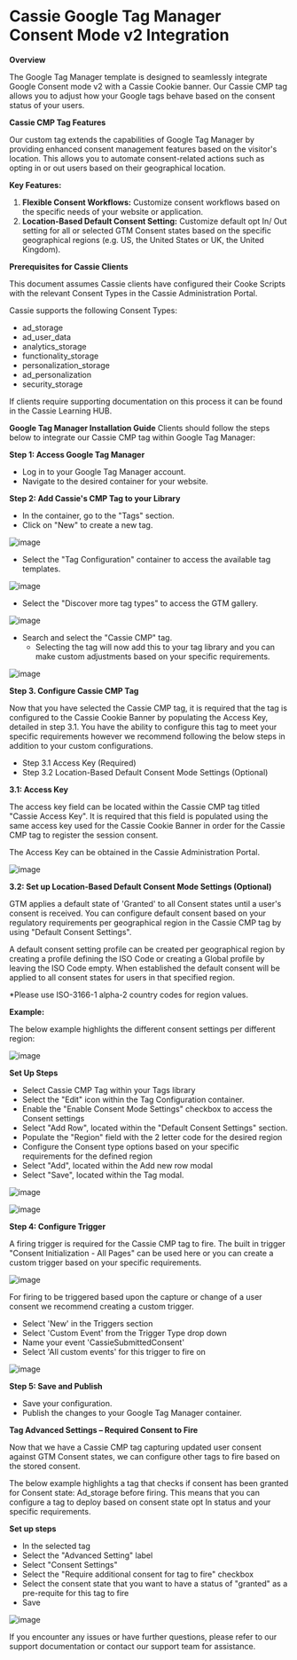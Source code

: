 # Cassie Google Tag Manager Consent Mode v2 Integration

**Overview**

The Google Tag Manager template is designed to seamlessly integrate Google Consent mode v2 with a Cassie Cookie banner. Our Cassie CMP tag allows you to adjust how your Google tags behave based on the consent status of your users.

**Cassie CMP Tag Features**

Our custom tag extends the capabilities of Google Tag Manager by providing enhanced consent management features based on the visitor's location. This allows you to automate consent-related actions such as opting in or out users based on their geographical location.

**Key Features:**

1. **Flexible Consent Workflows:** Customize consent workflows based on the specific needs of your website or application.
2. **Location-Based Default Consent Setting:** Customize default opt In/ Out setting for all or selected GTM Consent states based on the specific geographical regions (e.g. US, the United States or UK, the United Kingdom).

**Prerequisites for Cassie Clients**

This document assumes Cassie clients have configured their Cooke Scripts with the relevant Consent Types in the Cassie Administration Portal.

Cassie supports the following Consent Types:

- ad\_storage
- ad\_user\_data
- analytics\_storage
- functionality\_storage
- personalization\_storage
- ad\_personalization
- security\_storage

If clients require supporting documentation on this process it can be found in the Cassie Learning HUB.

**Google Tag Manager Installation Guide**
 Clients should follow the steps below to integrate our Cassie CMP tag within Google Tag Manager:

**Step 1: Access Google Tag Manager**

- Log in to your Google Tag Manager account.
- Navigate to the desired container for your website.

**Step 2: Add Cassie's CMP Tag to your Library**

- In the container, go to the "Tags" section.
- Click on "New" to create a new tag.

![image](https://github.com/trustcassie/gtm-template/assets/156684279/3db03ebe-3125-4385-910c-8a5155b0328d)

- Select the "Tag Configuration" container to access the available tag templates.

![image](https://github.com/trustcassie/gtm-template/assets/156684279/75f5e1bd-ec4a-47c3-9c27-e276be932c1d)


- Select the "Discover more tag types" to access the GTM gallery.

![image](https://github.com/trustcassie/gtm-template/assets/156684279/b1bcaf28-6989-48ff-8752-cf734faff9bd)

- Search and select the "Cassie CMP" tag.
  - Selecting the tag will now add this to your tag library and you can make custom adjustments based on your specific requirements.

![image](https://github.com/trustcassie/gtm-template/assets/156684279/517d2d0b-ab44-47df-9c17-cd3e15c75cf1)

**Step 3. Configure Cassie CMP Tag**

Now that you have selected the Cassie CMP tag, it is required that the tag is configured to the Cassie Cookie Banner by populating the Access Key, detailed in step 3.1. You have the ability to configure this tag to meet your specific requirements however we recommend following the below steps in addition to your custom configurations.

- Step 3.1 Access Key (Required)
- Step 3.2 Location-Based Default Consent Mode Settings (Optional)

**3.1: Access Key**

The access key field can be located within the Cassie CMP tag titled "Cassie Access Key". It is required that this field is populated using the same access key used for the Cassie Cookie Banner in order for the Cassie CMP tag to register the session consent.

The Access Key can be obtained in the Cassie Administration Portal.

![image](https://github.com/trustcassie/gtm-template/assets/156684279/d8ba6984-fd42-405f-a811-46df274c9165)

**3.2: Set up Location-Based Default Consent Mode Settings (Optional)**

GTM applies a default state of 'Granted' to all Consent states until a user's consent is received. You can configure default consent based on your regulatory requirements per geographical region in the Cassie CMP tag by using "Default Consent Settings".

A default consent setting profile can be created per geographical region by creating a profile defining the ISO Code or creating a Global profile by leaving the ISO Code empty. When established the default consent will be applied to all consent states for users in that specified region.

\*Please use ISO-3166-1 alpha-2 country codes for region values.

**Example:**

The below example highlights the different consent settings per different region:

![image](https://github.com/trustcassie/gtm-template/assets/156684279/d1db4e9e-72ee-41b6-89c4-01ed3c503a7e)

**Set Up Steps**

- Select Cassie CMP Tag within your Tags library
- Select the "Edit" icon within the Tag Configuration container.
- Enable the "Enable Consent Mode Settings" checkbox to access the Consent settings
- Select "Add Row", located within the "Default Consent Settings" section.
- Populate the "Region" field with the 2 letter code for the desired region
- Configure the Consent type options based on your specific requirements for the defined region
- Select "Add", located within the Add new row modal
- Select "Save", located within the Tag modal.

![image](https://github.com/trustcassie/gtm-template/assets/156684279/d1161c96-0d7e-4407-909b-3f2008767b3e)

![image](https://github.com/trustcassie/gtm-template/assets/156684279/b40b3291-4dbf-4d35-8423-ee75d7c88154)

**Step 4: Configure Trigger**

A firing trigger is required for the Cassie CMP tag to fire. The built in trigger "Consent Initialization - All Pages" can be used here or you can create a custom trigger based on your specific requirements.

![image](https://github.com/trustcassie/gtm-template/assets/156684279/877d8004-699a-48b4-aee1-db75ed4781db)

For firing to be triggered based upon the capture or change of a user consent we recommend creating a custom trigger.

- Select 'New' in the Triggers section
- Select 'Custom Event' from the Trigger Type drop down
- Name your event 'CassieSubmittedConsent'
- Select 'All custom events' for this trigger to fire on

![image](https://github.com/trustcassie/gtm-template/assets/156684279/ed7d1ef5-3115-474a-b2a4-1a45004b2516)

**Step 5: Save and Publish**

- Save your configuration.
- Publish the changes to your Google Tag Manager container.

**Tag Advanced Settings – Required Consent to Fire**

Now that we have a Cassie CMP tag capturing updated user consent against GTM Consent states, we can configure other tags to fire based on the stored consent.

The below example highlights a tag that checks if consent has been granted for Consent state: Ad\_storage before firing. This means that you can configure a tag to deploy based on consent state opt In status and your specific requirements.

**Set up steps**

- In the selected tag
- Select the "Advanced Setting" label
- Select "Consent Settings"
- Select the "Require additional consent for tag to fire" checkbox
- Select the consent state that you want to have a status of "granted" as a pre-requite for this tag to fire
- Save

![image](https://github.com/trustcassie/gtm-template/assets/156684279/18525ec0-873d-4bd9-9539-73e28d17c37e)

If you encounter any issues or have further questions, please refer to our support documentation or contact our support team for assistance.
